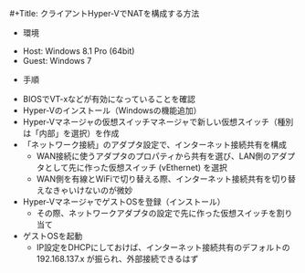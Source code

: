 #+Title: クライアントHyper-VでNATを構成する方法

* 環境
- Host: Windows 8.1 Pro (64bit)
- Guest: Windows 7

* 手順

+ BIOSでVT-xなどが有効になっていることを確認
+ Hyper-Vのインストール（Windowsの機能追加）
+ Hyper-Vマネージャの仮想スイッチマネージャで新しい仮想スイッチ（種別は「内部」を選択）を作成
+ 「ネットワーク接続」のアダプタ設定で、インターネット接続共有を構成
   - WAN接続に使うアダプタのプロパティから共有を選び、LAN側のアダプタとして先に作った仮想スイッチ (vEthernet) を選択
   - WAN側を有線とWiFiで切り替える際、インターネット接続共有を切り替えなきゃいけないのが微妙
+ Hyper-VマネージャでゲストOSを登録（インストール）
   - その際、ネットワークアダプタの設定で先に作った仮想スイッチを割り当て
+ ゲストOSを起動
   - IP設定をDHCPにしておけば、インターネット接続共有のデフォルトの 192.168.137.x が振られ、外部接続できるはず
